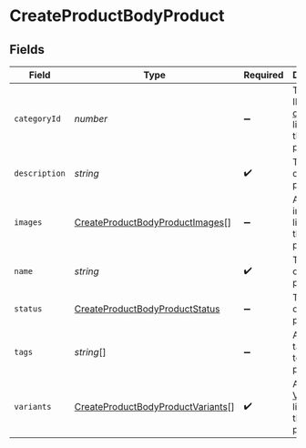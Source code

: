 # CreateProductBodyProduct


## Fields

| Field                                                                                         | Type                                                                                          | Required                                                                                      | Description                                                                                   |
| --------------------------------------------------------------------------------------------- | --------------------------------------------------------------------------------------------- | --------------------------------------------------------------------------------------------- | --------------------------------------------------------------------------------------------- |
| `categoryId`                                                                                  | *number*                                                                                      | :heavy_minus_sign:                                                                            | The Rutter ID of the [category](/rest/version/category) linked to the product.                |
| `description`                                                                                 | *string*                                                                                      | :heavy_check_mark:                                                                            | The name of the product.                                                                      |
| `images`                                                                                      | [CreateProductBodyProductImages](../../models/shared/createproductbodyproductimages.md)[]     | :heavy_minus_sign:                                                                            | An array of images linked to the product.                                                     |
| `name`                                                                                        | *string*                                                                                      | :heavy_check_mark:                                                                            | The name of the product.                                                                      |
| `status`                                                                                      | [CreateProductBodyProductStatus](../../models/shared/createproductbodyproductstatus.md)       | :heavy_minus_sign:                                                                            | The status of the product.                                                                    |
| `tags`                                                                                        | *string*[]                                                                                    | :heavy_minus_sign:                                                                            | An array of tags linked to the product.                                                       |
| `variants`                                                                                    | [CreateProductBodyProductVariants](../../models/shared/createproductbodyproductvariants.md)[] | :heavy_check_mark:                                                                            | An array of [Variants](/rest/version/variants) linked to the product.                         |